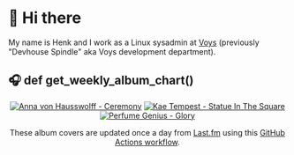 # 👋 Hi there

My name is Henk and I work as a Linux sysadmin at <a href="https://www.voys.co/about/">Voys</a> (previously "Devhouse Spindle" aka Voys development department).

## 🎧 def get_weekly_album_chart()
<!-- lastfm -->
<p align="center"><a href="https://www.last.fm/music/Anna+von+Hausswolff/Ceremony"><img src="https://lastfm.freetls.fastly.net/i/u/64s/68557a089f74462083d76ab28e06815a.jpg" title="Anna von Hausswolff - Ceremony"></a> <a href="https://www.last.fm/music/Kae+Tempest/Statue+In+The+Square"><img src="https://lastfm.freetls.fastly.net/i/u/64s/b7fa11c5e0e92e6b6a57a604a8e49bd0.png" title="Kae Tempest - Statue In The Square"></a> <a href="https://www.last.fm/music/Perfume+Genius/Glory"><img src="https://lastfm.freetls.fastly.net/i/u/64s/b08be8a703aa9739e42893d97d8b158a.png" title="Perfume Genius - Glory"></a> </p>

<p align="center">These album covers are updated once a day from <a href="https://www.last.fm/user/hbokh">Last.fm</a> using this <a href="https://github.com/marketplace/actions/lastfm-to-markdown">GitHub Actions workflow</a>.</p>
